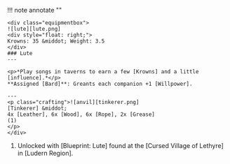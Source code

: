 !!! note annotate ""

    <div class="equipmentbox">
    ![lute][lute.png]
    <div style="float: right;">
    Krowns: 35 &middot; Weight: 3.5
    </div>
    ### Lute
    ---

    <p>*Play songs in taverns to earn a few [Krowns] and a little [influence].*</p>
    **Assigned [Bard]**: Greants each companion +1 [Willpower].

    ---
    <p class="crafting">![anvil][tinkerer.png] 
    [Tinkerer] &middot; 
    4x [Leather], 6x [Wood], 6x [Rope], 2x [Grease]
    (1)
    </p>
    </div>
1.  Unlocked with [Blueprint: Lute] found at the [Cursed Village of Lethyre] in [Ludern Region].